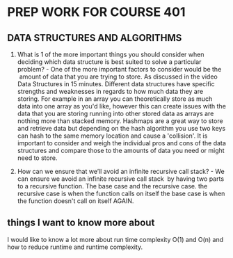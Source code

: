 # PREP WORK FOR COURSE 401

## DATA STRUCTURES AND ALGORITHMS

1. What is 1 of the more important things you should consider when deciding which data structure is best suited to solve a particular problem? - One of the more important factors to consider would be the  amount of data that you are trying to store. As discussed in the video Data Structures in 15 minutes. Different data structures have specific strengths and weaknesses in regards to how much data they are storing. For example in an array you can theoretically store as much data into one array as you'd like, however this can create issues with the data that you are storing running into other stored data as arrays are nothing more than stacked memory. Hashmaps are a great way to store and retrieve data but depending on the hash algorithm you use two keys can hash to the same memory location and cause a 'collision'. It is important to consider and weigh the individual pros and cons of the data structures and compare those to the amounts of data you need or might need to store.

2. How can we ensure that we’ll avoid an infinite recursive call stack? - We can ensure we avoid an infinite recursive call stack  by having two parts to a recursive function. The base case and the recursive case. the recursive case is when the function calls on itself the base case is when the function doesn't call on itself AGAIN.

## things I want to know more about

I would like to know a lot more about run time complexity O(1) and O(n) and how to reduce runtime and runtime complexity.
